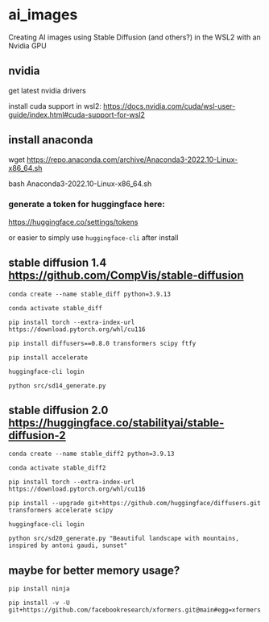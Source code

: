 # ai_images
Creating AI images using Stable Diffusion (and others?) in the WSL2 with an Nvidia GPU

## nvidia

get latest nvidia drivers

install cuda support in wsl2: https://docs.nvidia.com/cuda/wsl-user-guide/index.html#cuda-support-for-wsl2


## install anaconda 
wget https://repo.anaconda.com/archive/Anaconda3-2022.10-Linux-x86_64.sh

bash Anaconda3-2022.10-Linux-x86_64.sh

### generate a token for huggingface here:
https://huggingface.co/settings/tokens

or easier to simply use `huggingface-cli` after install

## stable diffusion 1.4 https://github.com/CompVis/stable-diffusion

```
conda create --name stable_diff python=3.9.13

conda activate stable_diff

pip install torch --extra-index-url https://download.pytorch.org/whl/cu116

pip install diffusers==0.8.0 transformers scipy ftfy

pip install accelerate

huggingface-cli login

python src/sd14_generate.py
```

## stable diffusion 2.0 https://huggingface.co/stabilityai/stable-diffusion-2

```
conda create --name stable_diff2 python=3.9.13

conda activate stable_diff2

pip install torch --extra-index-url https://download.pytorch.org/whl/cu116

pip install --upgrade git+https://github.com/huggingface/diffusers.git transformers accelerate scipy

huggingface-cli login

python src/sd20_generate.py "Beautiful landscape with mountains, inspired by antoni gaudi, sunset"
```

## maybe for better memory usage?

```
pip install ninja

pip install -v -U git+https://github.com/facebookresearch/xformers.git@main#egg=xformers
```